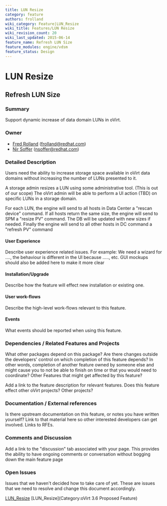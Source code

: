 ```yaml
---
title: LUN Resize
category: feature
authors: frolland
wiki_category: Feature|LUN_Resize
wiki_title: Features/LUN Resize
wiki_revision_count: 20
wiki_last_updated: 2015-06-14
feature_name: Refresh LUN Size
feature_modules: engine/vdsm
feature_status: Design
---
```


# LUN Resize

## Refresh LUN Size

### Summary

Support dynamic increase of data domain LUNs in oVirt.

### Owner

*   [ Fred Rolland](User:Frolland) (<frolland@redhat.com>)
*   [Nir Soffer](User:NirSoffer) (<nsoffer@redhat.com>)

### Detailed Description

Users need the ability to increase storage space available in oVirt data domains without increasing the number of LUNs presented to it.

A storage admin resizes a LUN using some administrative tool. (This is out of our scope) The oVirt admin will be able to perform a UI action (TBD) on specific LUNs in a storage domain.

For each LUN, the engine will send to all hosts in Data Center a "rescan device" command. If all hosts return the same size, the engine will send to SPM a "resize PV" command. The DB will be updated with new sizes if needed. Finally the engine will send to all other hosts in DC command a "refresh PV" command

#### User Experience

Describe user experience related issues. For example: We need a wizard for ...., the behaviour is different in the UI because ....., etc. GUI mockups should also be added here to make it more clear

#### Installation/Upgrade

Describe how the feature will effect new installation or existing one.

#### User work-flows

Describe the high-level work-flows relevant to this feature.

#### Events

What events should be reported when using this feature.

### Dependencies / Related Features and Projects

What other packages depend on this package? Are there changes outside the developers' control on which completion of this feature depends? In other words, completion of another feature owned by someone else and might cause you to not be able to finish on time or that you would need to coordinate? Other Features that might get affected by this feature?

Add a link to the feature description for relevant features. Does this feature effect other oVirt projects? Other projects?

### Documentation / External references

Is there upstream documentation on this feature, or notes you have written yourself? Link to that material here so other interested developers can get involved. Links to RFEs.

### Comments and Discussion

Add a link to the "discussion" tab associated with your page. This provides the ability to have ongoing comments or conversation without bogging down the main feature page

### Open Issues

Issues that we haven't decided how to take care of yet. These are issues that we need to resolve and change this document accordingly.

[LUN_Resize](Category:Feature) [LUN_Resize](Category:oVirt 3.6 Proposed Feature)
